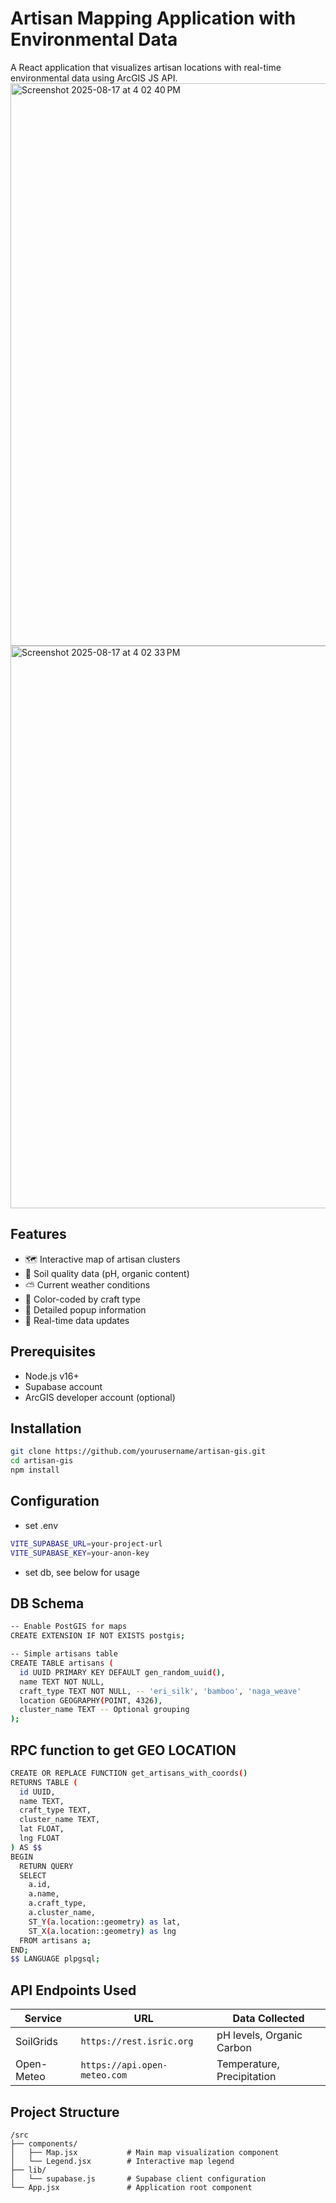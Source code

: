 # Artisan Mapping Application with Environmental Data

A React application that visualizes artisan locations with real-time environmental data using ArcGIS JS API.
<img width="1440" height="900" alt="Screenshot 2025-08-17 at 4 02 40 PM" src="https://github.com/user-attachments/assets/ee042ea2-38c7-4af1-b3f6-b7d183965044" />
<img width="1440" height="900" alt="Screenshot 2025-08-17 at 4 02 33 PM" src="https://github.com/user-attachments/assets/d89ed599-9670-4c5c-b6b0-47d0d51dea99" />


## Features

- 🗺️ Interactive map of artisan clusters
- 🌱 Soil quality data (pH, organic content)
- ⛅ Current weather conditions
- 🎨 Color-coded by craft type
- 💬 Detailed popup information
- 🔄 Real-time data updates

## Prerequisites

- Node.js v16+
- Supabase account
- ArcGIS developer account (optional)

## Installation

```bash
git clone https://github.com/yourusername/artisan-gis.git
cd artisan-gis
npm install
```

## Configuration
- set .env
```bash
VITE_SUPABASE_URL=your-project-url
VITE_SUPABASE_KEY=your-anon-key
```

- set db, see below for usage

## DB Schema
```bash
-- Enable PostGIS for maps
CREATE EXTENSION IF NOT EXISTS postgis;

-- Simple artisans table
CREATE TABLE artisans (
  id UUID PRIMARY KEY DEFAULT gen_random_uuid(),
  name TEXT NOT NULL,
  craft_type TEXT NOT NULL, -- 'eri_silk', 'bamboo', 'naga_weave'
  location GEOGRAPHY(POINT, 4326),
  cluster_name TEXT -- Optional grouping
);

```

## RPC function to get GEO LOCATION
```bash
CREATE OR REPLACE FUNCTION get_artisans_with_coords()
RETURNS TABLE (
  id UUID,
  name TEXT,
  craft_type TEXT,
  cluster_name TEXT,
  lat FLOAT,
  lng FLOAT
) AS $$
BEGIN
  RETURN QUERY
  SELECT 
    a.id,
    a.name,
    a.craft_type,
    a.cluster_name,
    ST_Y(a.location::geometry) as lat,
    ST_X(a.location::geometry) as lng
  FROM artisans a;
END;
$$ LANGUAGE plpgsql;
```

## API Endpoints Used

| Service       | URL                          | Data Collected                |
|---------------|------------------------------|-------------------------------|
| SoilGrids     | `https://rest.isric.org`     | pH levels, Organic Carbon     |
| Open-Meteo    | `https://api.open-meteo.com` | Temperature, Precipitation     |

## Project Structure

```text
/src
├── components/
│   ├── Map.jsx           # Main map visualization component
│   └── Legend.jsx        # Interactive map legend
├── lib/
│   └── supabase.js       # Supabase client configuration
└── App.jsx               # Application root component
```
